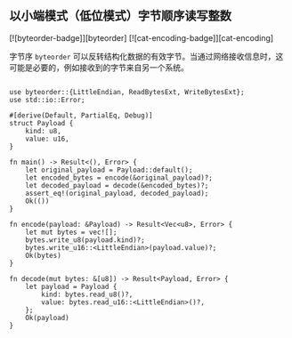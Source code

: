## 以小端模式（低位模式）字节顺序读写整数

<!--
> [encoding/complex/endian-byte.md](https://github.com/rust-lang-nursery/rust-cookbook/blob/master/src/encoding/complex/endian-byte.md)
> <br />
> commit b61c8e588ad8445de36cd5f28e99232b5f858a41 - 2020.06.01
-->

[![byteorder-badge]][byteorder] [![cat-encoding-badge]][cat-encoding]

字节序 `byteorder` 可以反转结构化数据的有效字节。当通过网络接收信息时，这可能是必要的，例如接收到的字节来自另一个系统。

```rust,edition2018

use byteorder::{LittleEndian, ReadBytesExt, WriteBytesExt};
use std::io::Error;

#[derive(Default, PartialEq, Debug)]
struct Payload {
    kind: u8,
    value: u16,
}

fn main() -> Result<(), Error> {
    let original_payload = Payload::default();
    let encoded_bytes = encode(&original_payload)?;
    let decoded_payload = decode(&encoded_bytes)?;
    assert_eq!(original_payload, decoded_payload);
    Ok(())
}

fn encode(payload: &Payload) -> Result<Vec<u8>, Error> {
    let mut bytes = vec![];
    bytes.write_u8(payload.kind)?;
    bytes.write_u16::<LittleEndian>(payload.value)?;
    Ok(bytes)
}

fn decode(mut bytes: &[u8]) -> Result<Payload, Error> {
    let payload = Payload {
        kind: bytes.read_u8()?,
        value: bytes.read_u16::<LittleEndian>()?,
    };
    Ok(payload)
}
```
